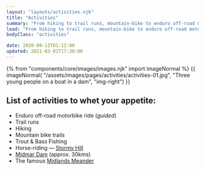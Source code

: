```yaml
---
layout: "layouts/activities.njk"
title: "Activities"
summary: "From hiking to trail runs, mountain-bike to enduro off-road motorbike rides, trout and bass fishing to horse-rides – whatever your outdoor fancy, there are plenty of activities on offer for you to enjoy in our beautiful surrounding area."
lead: "From hiking to trail runs, mountain-bike to enduro off-road motorbike rides, trout and bass fishing to horse-rides – whatever your outdoor fancy, there are plenty of activities on offer for you to enjoy in our beautiful surrounding area."
bodyClass: "activities"

date: 2020-09-12T01:12:00
updated: 2021-03-01T17:30:00
---
```


{% from "components/core/images/images.njk" import imageNormal %}
{{ imageNormal(
  "/assets/images/pages/activities/activities-01.jpg",
  "Three young people on a boat in a dam",
  "img-right")
}}
## List of activities to whet your appetite:

* Enduro off-road motorbike ride (*guided*)
* Trail runs
* Hiking
* Mountain bike trails
* Trout & Bass Fishing
* Horse-riding &mdash; [Stormy Hill][1]
* [Midmar Dam][2] (approx. 30kms)
* The famous [Midlands Meander][3]

[1]: http://www.stormyhill.co.za/
[2]: http://www.sa-venues.com/game-reserves/kzn_midmar-dam.htm
[3]: http://www.midlandsmeander.co.za/
